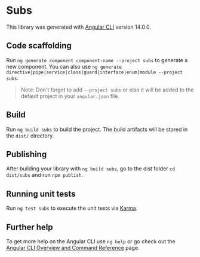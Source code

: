 # Subs

This library was generated with [Angular CLI](https://github.com/angular/angular-cli) version 14.0.0.

## Code scaffolding

Run `ng generate component component-name --project subs` to generate a new component. You can also use `ng generate directive|pipe|service|class|guard|interface|enum|module --project subs`.
> Note: Don't forget to add `--project subs` or else it will be added to the default project in your `angular.json` file. 

## Build

Run `ng build subs` to build the project. The build artifacts will be stored in the `dist/` directory.

## Publishing

After building your library with `ng build subs`, go to the dist folder `cd dist/subs` and run `npm publish`.

## Running unit tests

Run `ng test subs` to execute the unit tests via [Karma](https://karma-runner.github.io).

## Further help

To get more help on the Angular CLI use `ng help` or go check out the [Angular CLI Overview and Command Reference](https://angular.io/cli) page.
